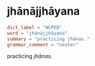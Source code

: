 # jhānājjhāyana

``` toml
dict_label = "NCPED"
word = "jhānājjhāyana"
summary = "practicing jhānas."
grammar_comment = "neuter"
```

practicing *jhānas*.

